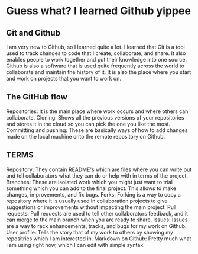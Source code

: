 # Guess what? I learned Github yippee


## Git and Github
I am very new to Github, so I learned quite a lot. I learned that Git is a tool used to track changes to code that I create, collaborate, and share. It also enables people to work together and put their knowledge into one source. Github is also a software that is used quite frequently across the world to collaborate and maintain the history of it. It is also the place where you start and work on projects that you want to work on.

## The GitHub flow

Repositories: 
It is the main place where work occurs and where others can collaborate.
Cloning: 
Shows all the previous versions of your repositories and stores it in the cloud so you can pick the one you like the most.
Committing and pushing:
These are basically ways of how to add changes made on the local machine onto the remote repository on Github.

## TERMS
Repository:
They contain README's which are files where you can write out and tell collaborators what they can do or help with in terms of the project.
Branches:
These are isolated work which you might just want to trial something which you can add to the final project. This allows to make changes, improvements, and fix bugs.
Forks:
Forking is a way to copy a repository where it is usually used in collaboration projects to give suggestions or improvements without impacting the main project.
Pull requests:
Pull requests are used to tell other collaborators feedback, and it can merge to the main branch when you are ready to share.
Issues:
Issues are a way to rack enhancements, tracks, and bugs for my work on Github.
User profile:
Tells the story that of my work to others by showing my repositries which I am interested in.
Markdown on Github:
Pretty much what i am using right now, which I can edit with simple syntax.
